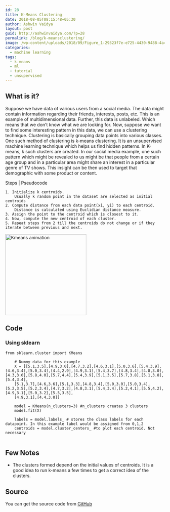 ```yaml
---
id: 28
title: K-Means Clustering
date: 2018-08-05T08:15:48+05:30
author: Ashwin Vaidya
layout: post
guid: http://ashwinvaidya.com/?p=28
permalink: /blog/k-meansclustering/
image: /wp-content/uploads/2018/09/Figure_1-29323f7e-e725-4430-9488-4a4c7e4d3b2a.png
categories:
  - machine learning
tags:
  - k-means
  - ml
  - tutorial
  - unsupervised
---
```

## What is it?

Suppose we have data of various users from a social media. The data might contain information regarding their friends, interests, posts, etc. This is an example of multidimensional data. Further, this data is unlabeled. Which means that we don’t know what we are looking for. Now, suppose we want to find some interesting pattern in this data, we can use a clustering technique. Clustering is basically grouping data points into various classes. One such method of clustering is k-means clustering. It is an unsupervised machine learning technique which helps us find hidden patterns. In K-means, k such clusters are created. In our social media example, one such pattern which might be revealed to us might be that people from a certain age group and in a particular area might share an interest in a particular genre of TV shows. This insight can be then used to target that demographic with some product or content. 

Steps | Pseudocode 

```
1. Initialize k centroids.
 	Usually k random point in the dataset are selected as initial centroids
2. Compute distance from each data point(xi, yi) to each centroid.
 	Distance is calculated using Euclidian distance measure.
3. Assign the point to the centroid which is closest to it.
4. Now, compute the new centroid of each cluster.
5. Repeat steps from 2 till the centroids do not change or if they iterate between previous and next.
```

[<img width="256" alt="Kmeans animation" src="https://upload.wikimedia.org/wikipedia/commons/d/d5/Kmeans_animation.gif" />](https://commons.wikimedia.org/wiki/File:Kmeans_animation.gif "By Incheol [CC BY-SA 4.0 
 (https://creativecommons.org/licenses/by-sa/4.0
)], from Wikimedia Commons") 

## Code

### Using sklearn

<pre class="wp-block-code"><code>from sklearn.cluster import KMeans
    
    # Dummy data for this example
    X = [[5.1,3.5],[4.9,3.0],[4.7,3.2],[4.6,3.1],[5.0,3.6],[5.4,3.9],[4.6,3.4],[5.0,3.4],[4.4,2.9],[4.9,3.1],[5.4,3.7],[4.8,3.4],[4.8,3.0],[4.3,3.0],[5.8,4.0],[5.7,4.4],[5.4,3.9],[5.1,3.5],[5.7,3.8],[5.1,3.8],[5.4,3.4],
    [5.1,3.7],[4.6,3.6],[5.1,3.3],[4.8,3.4],[5.0,3.0],[5.0,3.4],[5.2,3.5],[5.2,3.4],[4.7,3.2],[4.8,3.1],[5.4,3.4],[5.2,4.1],[5.5,4.2],[4.9,3.1],[5.0,3.2],[5.5,3.5],
    [4.9,3.1],[4.4,3.0]]
    
    model = KMeans(n_clusters=3) #n_clusters creates 3 clusters
    model.fit(X)
    
    labels = model.labels_ # stores the class labels for each datapoint. In this example label would be assigned from 0,1,2
    centroids = model.cluster_centers_ #to plot each centroid. Not necessary</code></pre><figure class="wp-block-image">

<img src="http://ashwinvaidya.com/wp-content/uploads/2018/09/Figure_1-29323f7e-e725-4430-9488-4a4c7e4d3b2a.png" alt="" class="wp-image-34" srcset="https://ashwinvaidya.com/wp-content/uploads/2018/09/Figure_1-29323f7e-e725-4430-9488-4a4c7e4d3b2a.png 640w, https://ashwinvaidya.com/wp-content/uploads/2018/09/Figure_1-29323f7e-e725-4430-9488-4a4c7e4d3b2a-300x223.png 300w" sizes="(max-width: 640px) 100vw, 640px" /> </figure> 

## Few Notes 

  * The clusters formed depend on the initial values of centroids. It is a good idea to run k-means a few times to get a correct idea of the clusters. 

## Source 

You can get the source code from&nbsp;[GitHub](https://github.com/ashwinvaidya17/K-MeansClustering)